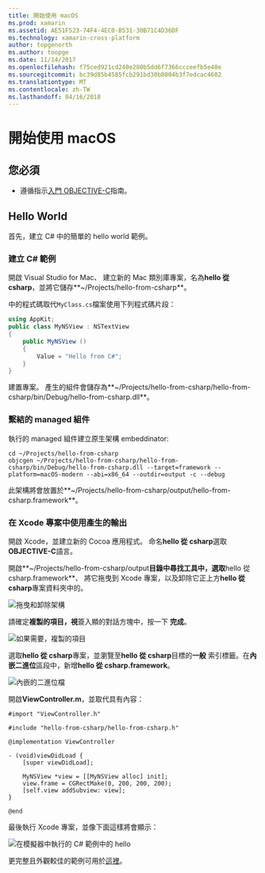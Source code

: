 ```yaml
---
title: 開始使用 macOS
ms.prod: xamarin
ms.assetid: AE51F523-74F4-4EC0-B531-30B71C4D36DF
ms.technology: xamarin-cross-platform
author: topgenorth
ms.author: toopge
ms.date: 11/14/2017
ms.openlocfilehash: f75ced921cd240e280b5dd6f7366ccceefb5e40e
ms.sourcegitcommit: bc39d85b4585fcb291bd30b8004b3f7edcac4602
ms.translationtype: MT
ms.contentlocale: zh-TW
ms.lasthandoff: 04/16/2018
---
```

# <a name="getting-started-with-macos"></a>開始使用 macOS


## <a name="what-you-will-need"></a>您必須

* 遵循指示[入門 OBJECTIVE-C](~/tools/dotnet-embedding/get-started/objective-c/index.md)指南。

## <a name="hello-world"></a>Hello World

首先，建立 C# 中的簡單的 hello world 範例。

### <a name="create-c-sample"></a>建立 C# 範例

開啟 Visual Studio for Mac、 建立新的 Mac 類別庫專案，名為**hello 從 csharp**，並將它儲存**~/Projects/hello-from-csharp**。

中的程式碼取代`MyClass.cs`檔案使用下列程式碼片段：

```csharp
using AppKit;
public class MyNSView : NSTextView
{
    public MyNSView ()
    {
        Value = "Hello from C#";
    }
}
```

建置專案。 產生的組件會儲存為**~/Projects/hello-from-csharp/hello-from-csharp/bin/Debug/hello-from-csharp.dll**。

### <a name="bind-the-managed-assembly"></a>繫結的 managed 組件

執行的 managed 組件建立原生架構 embeddinator:

```shell
cd ~/Projects/hello-from-csharp
objcgen ~/Projects/hello-from-csharp/hello-from-csharp/bin/Debug/hello-from-csharp.dll --target=framework --platform=macOS-modern --abi=x86_64 --outdir=output -c --debug
```

此架構將會放置於**~/Projects/hello-from-csharp/output/hello-from-csharp.framework**。

### <a name="use-the-generated-output-in-an-xcode-project"></a>在 Xcode 專案中使用產生的輸出

開啟 Xcode，並建立新的 Cocoa 應用程式。 命名**hello 從 csharp**選取**OBJECTIVE-C**語言。

開啟**~/Projects/hello-from-csharp/output**目錄中尋找工具中，選取**hello 從 csharp.framework**、 將它拖曳到 Xcode 專案，以及卸除它正上方**hello 從 csharp**專案資料夾中的。

![拖曳和卸除架構](macos-images/hello-from-csharp-mac-drag-drop-framework.png)

請確定**複製的項目，視**簽入顯的對話方塊中，按一下 **完成**。

![如果需要，複製的項目](macos-images/hello-from-csharp-mac-copy-items-if-needed.png)

選取**hello 從 csharp**專案，並瀏覽至**hello 從 csharp**目標的**一般** 索引標籤。在**內嵌二進位**區段中，新增**hello 從 csharp.framework**。

![內嵌的二進位檔](macos-images/hello-from-csharp-mac-embedded-binaries.png)

開啟**ViewController.m**，並取代具有內容：

```objc
#import "ViewController.h"

#include "hello-from-csharp/hello-from-csharp.h"

@implementation ViewController

- (void)viewDidLoad {
    [super viewDidLoad];
    
    MyNSView *view = [[MyNSView alloc] init];
    view.frame = CGRectMake(0, 200, 200, 200);
    [self.view addSubview: view];
}

@end
```

最後執行 Xcode 專案，並像下面這樣將會顯示：

![在模擬器中執行的 C# 範例中的 hello](macos-images/hello-from-csharp-mac.png)

更完整且外觀較佳的範例可用於[這裡](https://github.com/mono/Embeddinator-4000/tree/objc/samples/mac/weather)。
